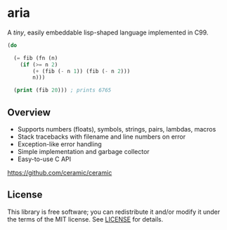 # aria
A *tiny*, easily embeddable lisp-shaped language implemented in C99.

```lisp
(do

  (= fib (fn (n)
    (if (>= n 2)
        (+ (fib (- n 1)) (fib (- n 2)))
        n)))

  (print (fib 20))) ; prints 6765
```


## Overview
* Supports numbers (floats), symbols, strings, pairs, lambdas, macros
* Stack tracebacks with filename and line numbers on error
* Exception-like error handling
* Simple implementation and garbage collector
* Easy-to-use C API

https://github.com/ceramic/ceramic

## License
This library is free software; you can redistribute it and/or modify it under
the terms of the MIT license. See [LICENSE](LICENSE) for details.
